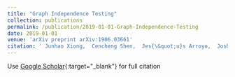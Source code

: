 ```yaml
---
title: "Graph Independence Testing"
collection: publications
permalink: /publication/2019-01-01-Graph-Independence-Testing
date: 2019-01-01
venue: 'arXiv preprint arXiv:1906.03661'
citation: ' Junhao Xiong,  Cencheng Shen,  Jes{\&quot;u}s Arroyo,  Joshua Vogelstein, &quot;Graph Independence Testing.&quot; arXiv preprint arXiv:1906.03661, 2019.'
---
```

Use [Google Scholar](https://scholar.google.com/scholar?q=Graph+Independence+Testing){:target="_blank"} for full citation